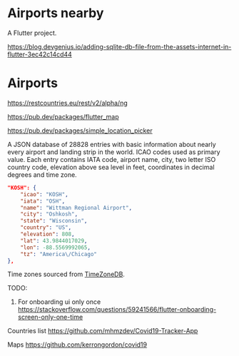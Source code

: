 # Airports nearby

A  Flutter project.

https://blog.devgenius.io/adding-sqlite-db-file-from-the-assets-internet-in-flutter-3ec42c14cd44


Airports
========

https://restcountries.eu/rest/v2/alpha/ng

https://pub.dev/packages/flutter_map

https://pub.dev/packages/simple_location_picker

A JSON database of 28828 entries with basic information about nearly every airport and landing strip in the world. ICAO codes used as primary value. Each entry contains IATA code, airport name, city, two letter ISO country code, elevation above sea level in feet, coordinates in decimal degrees and time zone.

```json
"KOSH": {
    "icao": "KOSH",
    "iata": "OSH",
    "name": "Wittman Regional Airport",
    "city": "Oshkosh",
    "state": "Wisconsin",
    "country": "US",
    "elevation": 808,
    "lat": 43.9844017029,
    "lon": -88.5569992065,
    "tz": "America\/Chicago"
},
```

Time zones sourced from [TimeZoneDB](https://timezonedb.com).


TODO:
1. For onboarding ui only once https://stackoverflow.com/questions/59241566/flutter-onboarding-screen-only-one-time

Countries list
https://github.com/mhmzdev/Covid19-Tracker-App

Maps
https://github.com/kerrongordon/covid19